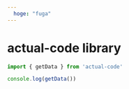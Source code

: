 ```yaml
---
  hoge: "fuga"
---
```



# actual-code library

```ts
import { getData } from 'actual-code'

console.log(getData())
```
